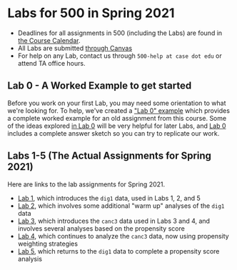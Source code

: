 # Labs for 500 in Spring 2021

- Deadlines for all assignments in 500 (including the Labs) are found in [the Course Calendar](https://thomaselove.github.io/500/calendar.html).
- All Labs are submitted [through Canvas](https://canvas.case.edu/)
- For help on any Lab, contact us through `500-help at case dot edu` or attend TA office hours.

## Lab 0 - A Worked Example to get started

Before you work on your first Lab, you may need some orientation to what we're looking for. To help, we've created a ["Lab 0" example](https://github.com/THOMASELOVE/500-2021/tree/master/labs/lab0) which provides a complete worked example for an old assignment from this course. Some of the ideas explored [in Lab 0](https://github.com/THOMASELOVE/500-2021/tree/master/labs/lab0) will be very helpful for later Labs, and [Lab 0](https://github.com/THOMASELOVE/500-2021/tree/master/labs/lab0) includes a complete answer sketch so you can try to replicate our work.

## Labs 1-5 (The Actual Assignments for Spring 2021)

Here are links to the lab assignments for Spring 2021.

- [Lab 1](https://github.com/THOMASELOVE/500-2021/tree/master/labs/lab1), which introduces the `dig1` data, used in Labs 1, 2, and 5
- [Lab 2](https://github.com/THOMASELOVE/500-2021/tree/master/labs/lab2), which involves some additional "warm up" analyses of the `dig1` data
- [Lab 3](https://github.com/THOMASELOVE/500-2021/tree/master/labs/lab3), which introduces the `canc3` data used in Labs 3 and 4, and involves several analyses based on the propensity score
- [Lab 4](https://github.com/THOMASELOVE/500-2021/tree/master/labs/lab4), which continues to analyze the `canc3` data, now using propensity weighting strategies
- [Lab 5](https://github.com/THOMASELOVE/500-2021/tree/master/labs/lab5), which returns to the `dig1` data to complete a propensity score analysis

